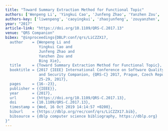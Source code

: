 ```yaml
---
title: "Toward Summary Extraction Method for Functional Topic"
authors: ['Wenpeng Li', 'Yingkui Cao', 'Junfeng Zhao', 'Yanzhen Zou', 'Bing Xie']
authors-key: ['liwenpeng', 'caoyingkui', 'zhaojunfeng', 'zouyanzhen', 'xiebing']
year: "2017"
article-link: "https://doi.org/10.1109/QRS-C.2017.13"
venue: "QRS Companion"
bibex: "@inproceedings{DBLP:conf/qrs/LiCZZX17,
  author    = {Wenpeng Li and
               Yingkui Cao and
               Junfeng Zhao and
               Yanzhen Zou and
               Bing Xie},
  title     = {Toward Summary Extraction Method for Functional Topic},
  booktitle = {2017 {IEEE} International Conference on Software Quality, Reliability
               and Security Companion, {QRS-C} 2017, Prague, Czech Republic, July
               25-29, 2017},
  pages     = {16--23},
  publisher = {{IEEE}},
  year      = {2017},
  url       = {https://doi.org/10.1109/QRS-C.2017.13},
  doi       = {10.1109/QRS-C.2017.13},
  timestamp = {Wed, 16 Oct 2019 14:14:57 +0200},
  biburl    = {https://dblp.org/rec/conf/qrs/LiCZZX17.bib},
  bibsource = {dblp computer science bibliography, https://dblp.org}
}"
---
```

